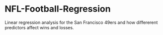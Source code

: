 # NFL-Football-Regression

Linear regression analysis for the San Francisco 49ers and how differerent predictors affect wins and losses.

